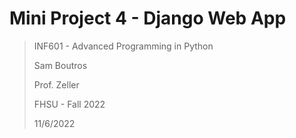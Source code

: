 # Mini Project 4 - Django Web App
>INF601 - Advanced Programming in Python
> 
>Sam Boutros
> 
> Prof. Zeller
> 
>FHSU - Fall 2022
>
>11/6/2022
>




